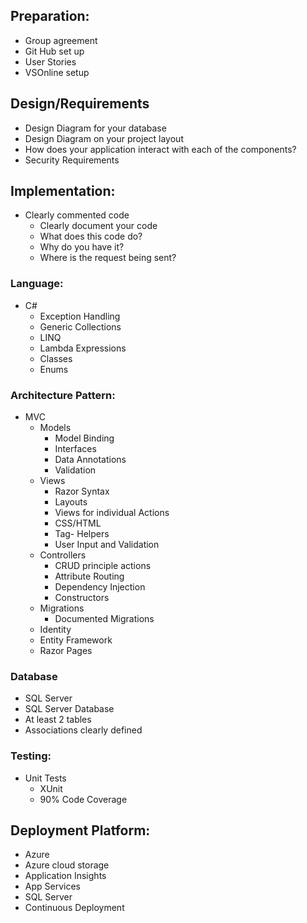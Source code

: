 ## Preparation:
- Group agreement
- Git Hub set up
- User Stories 
- VSOnline setup

## Design/Requirements
- Design Diagram for your database
- Design Diagram on your project layout
- How does your application interact with each of the components?
- Security Requirements

## Implementation:
- Clearly commented code
	- Clearly document your code
	- What does this code do?
	- Why do you have it?
	- Where is the request being sent?

###	Language:
- C#
	- Exception Handling
	- Generic Collections
	- LINQ
	- Lambda Expressions
	- Classes
	- Enums

### Architecture Pattern:
- MVC
	- Models
		- Model Binding
		- Interfaces
		- Data Annotations
		- Validation
	- Views 
		- Razor Syntax
		- Layouts
		- Views for individual Actions
		- CSS/HTML
		- Tag- Helpers
		- User Input and Validation
	- Controllers
		- CRUD principle actions
		- Attribute Routing
		- Dependency Injection
		- Constructors
	- Migrations
		- Documented Migrations
	- Identity
	- Entity Framework
	- Razor Pages

### Database
- SQL Server
- SQL Server Database
- At least 2 tables
- Associations clearly defined

### Testing:
- Unit Tests
	- XUnit
	- 90% Code Coverage

## Deployment Platform:
- Azure
- Azure cloud storage
- Application Insights
- App Services
- SQL Server
- Continuous Deployment
